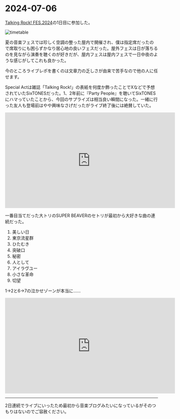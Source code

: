 # 2024-07-06

[Talking Rock! FES.2024](https://talkingrockfes.com/2024/)の1日目に参加した。

![timetable](https://talkingrockfes.com/2024/images/trf24_tt_1.webp)

夏の音楽フェスでは珍しく空調の整った屋内で開催され、僕は指定席だったので席取りにも困らずかなり居心地の良いフェスだった。屋外フェスは日が落ちるのを見ながら演奏を聴くのが好きだが、屋内フェスは屋内フェスで一日中夜のような感じがしてこれも良かった。

今のところライブレポを書くのは文章力の乏しさが由来で苦手なので他の人に任せます。

Special Actは雑誌「Talking Rock!」の表紙を何度か飾ったことでXなどで予想されていたSixTONESだった。1、2年前に『Party People』を聴いてSixTONESにハマっていたことから、今回のサプライズは相当良い瞬間になった。一緒に行った友人も登場前はやや興味なさげだったがライブ終了後には絶賛していた。

<iframe width="560" height="315" src="https://www.youtube.com/embed/BB1UOQWxMuI?si=BA2LphFqOadzPK1Z" title="YouTube video player" frameborder="0" allow="accelerometer; autoplay; clipboard-write; encrypted-media; gyroscope; picture-in-picture; web-share" referrerpolicy="strict-origin-when-cross-origin" allowfullscreen></iframe>

一番目当てだった大トリのSUPER BEAVERのセトリが最初から大好きな曲の連続だった。

1. 美しい日
2. 東京流星群
3. ひたむき
4. 突破口
5. 秘密
6. 人として
7. アイラヴユー
8. 小さな革命
9. 切望

1→2と6→7の泣かせゾーンが本当に......

<iframe width="560" height="315" src="https://www.youtube.com/embed/RF8mlN45vOQ?si=AkvlIKdSsygMQrWz" title="YouTube video player" frameborder="0" allow="accelerometer; autoplay; clipboard-write; encrypted-media; gyroscope; picture-in-picture; web-share" referrerpolicy="strict-origin-when-cross-origin" allowfullscreen></iframe>

---

2日連続でライブにいったため最初から音楽ブログみたいになっているがそのつもりはないのでご容赦ください。
